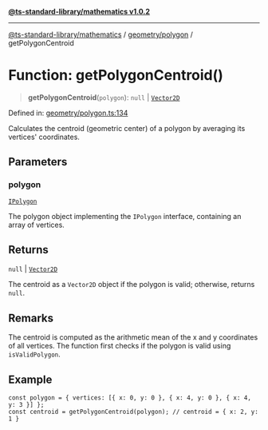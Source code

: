 [**@ts-standard-library/mathematics v1.0.2**](../../../README.md)

***

[@ts-standard-library/mathematics](../../../README.md) / [geometry/polygon](../README.md) / getPolygonCentroid

# Function: getPolygonCentroid()

> **getPolygonCentroid**(`polygon`): `null` \| [`Vector2D`](../../../vector/vector/type-aliases/Vector2D.md)

Defined in: [geometry/polygon.ts:134](https://github.com/gabaudette/ts-stdlib/blob/4a412e6fb273dc9fcab54b84c05921f52dac4b3f/packages/mathematics/src/geometry/polygon.ts#L134)

Calculates the centroid (geometric center) of a polygon by averaging its vertices' coordinates.

## Parameters

### polygon

[`IPolygon`](../interfaces/IPolygon.md)

The polygon object implementing the `IPolygon` interface, containing an array of vertices.

## Returns

`null` \| [`Vector2D`](../../../vector/vector/type-aliases/Vector2D.md)

The centroid as a `Vector2D` object if the polygon is valid; otherwise, returns `null`.

## Remarks

The centroid is computed as the arithmetic mean of the x and y coordinates of all vertices.
The function first checks if the polygon is valid using `isValidPolygon`.

## Example

```
const polygon = { vertices: [{ x: 0, y: 0 }, { x: 4, y: 0 }, { x: 4, y: 3 }] };
const centroid = getPolygonCentroid(polygon); // centroid = { x: 2, y: 1 }
```
